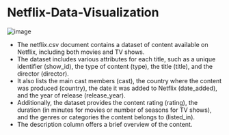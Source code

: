 # Netflix-Data-Visualization
![image](https://github.com/user-attachments/assets/1d7f7e60-9a49-497a-ab47-bd007207084d)

* The netflix.csv document contains a dataset of content available on Netflix, including both movies and TV shows.
* The dataset includes various attributes for each title, such as a unique identifier (show_id), the type of content (type), the title (title), and the director (director).
* It also lists the main cast members (cast), the country where the content was produced (country), the date it was added to Netflix (date_added), and the year of release (release_year).
* Additionally, the dataset provides the content rating (rating), the duration (in minutes for movies or number of seasons for TV shows), and the genres or categories the content belongs to (listed_in).
* The description column offers a brief overview of the content.

